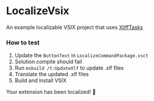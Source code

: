 # LocalizeVsix
An example localizable VSIX project that uses [XliffTasks](https://github.com/dotnet/xliff-tasks)

### How to test

1. Update the `ButtonText` in `LocalizeCommandPackage.vsct`
2. Solution compile should fail
3. Run `msbuild /t:UpdateXlf` to update .xlf files
4. Translate the updated .xlf files
5. Build and install VSIX 

Your extension has been localized! 🎉
